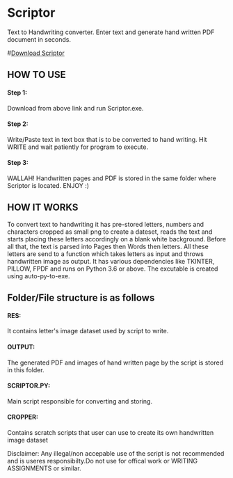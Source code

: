 # Scriptor
Text to Handwriting converter. Enter text and generate hand written PDF document in seconds.

#[Download Scriptor](https://raw.githubusercontent.com/divya-shiv-pandey/Scriptor/main/Scriptor.exe)

## HOW TO USE
#### Step 1: 
Download from above link and run Scriptor.exe.
#### Step 2:
Write/Paste text in text box  that is to be converted to hand writing.  Hit WRITE and wait patiently for program to execute.
#### Step 3:
WALLAH! Handwritten pages and PDF is stored in the same folder where Scriptor is located. ENJOY :)


## HOW IT WORKS
To convert text to handwriting it has pre-stored letters, numbers and characters cropped as small png to create a dateset, reads the text and starts placing these letters accordingly on a blank white background. 
Before all that, the text is parsed into Pages then Words then letters. All these letters are send to a function which takes letters as input and throws handwritten image as output.
It has various dependencies like TKINTER, PILLOW, FPDF and runs on Python 3.6 or above.
The excutable is created using auto-py-to-exe.


## Folder/File structure is as follows
#### RES: 
It contains letter's image dataset used by script to write.
#### OUTPUT:
The generated PDF and images of hand written page by the script is stored in this folder.
#### SCRIPTOR.PY:
Main script responsible for converting and storing.
#### CROPPER:
Contains scratch scripts that user can use to create its own handwritten image dataset

Disclaimer: Any illegal/non accepable use of the script is not recommended and is useres responsibilty.Do not use for offical work or WRITING ASSIGNMENTS or similar.

